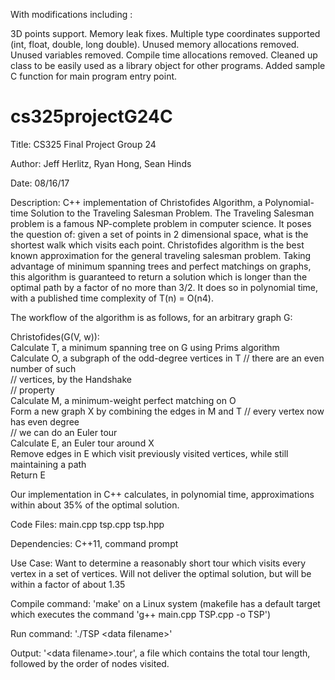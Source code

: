 With modifications including : 

3D points support.
Memory leak fixes.
Multiple type coordinates supported (int, float, double, long double).
Unused memory allocations removed.
Unused variables removed.
Compile time allocations removed. 
Cleaned up class to be easily used as a library object for other programs. 
Added sample C function for main program entry point.

# cs325projectG24C

Title: CS325 Final Project Group 24  
  
Author: Jeff Herlitz, Ryan Hong, Sean Hinds  
  
Date: 08/16/17  
  
    
Description: C++ implementation of Christofides Algorithm, a Polynomial-time Solution to the Traveling Salesman Problem. The Traveling Salesman problem is a famous NP-complete problem in computer science. It poses the question of: given a set of points in 2 dimensional space, what is the shortest walk which visits each point. Christofides algorithm is the best known approximation for the general traveling salesman problem. Taking advantage of minimum spanning trees and perfect matchings on graphs, this algorithm is guaranteed to return a solution which is longer than the optimal path by a factor of no more than 3/2. It does so in polynomial time, with a published time complexity of T(n) = O(n4).   

The workflow of the algorithm is as follows, for an arbitrary graph G:  

Christofides(G(V, w)):  
Calculate T, a minimum spanning tree on G using Prims algorithm  
Calculate O, a subgraph of the odd-degree vertices in T 		// there are an even number of such  
// vertices, by the Handshake  
// property    
	Calculate M, a minimum-weight perfect matching on O  
	Form a new graph X by combining the edges in M and T		// every vertex now has even degree  
									// we can do an Euler tour  
	Calculate E, an Euler tour around X  
	Remove edges in E which visit previously visited vertices, while still maintaining a path  
	Return E  
  
Our implementation in C++ calculates, in polynomial time, approximations within about 35% of the optimal solution.
  
Code Files: main.cpp tsp.cpp tsp.hpp
  
Dependencies: C++11, command prompt
  
Use Case: Want to determine a reasonably short tour which visits every vertex in a set of vertices. Will not deliver the optimal solution, but will be within a factor of about 1.35
  
Compile command: 'make' on a Linux system (makefile has a default target which executes the command 'g++ main.cpp TSP.cpp -o TSP')  
  
Run command: './TSP \<data filename>'  
  
Output: '\<data filename>.tour', a file which contains the total tour length, followed by the order of nodes visited.  
